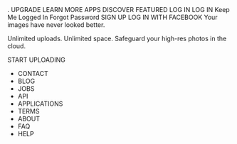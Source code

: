 <iframe src="https://www.googletagmanager.com/ns.html?id=GTM-MK2HJHP" height="0" width="0" style="display:none;visibility:hidden"></iframe>. UPGRADE LEARN MORE APPS DISCOVER FEATURED LOG IN LOG IN Keep Me Logged In Forgot Password SIGN UP LOG IN WITH FACEBOOK Your images have never looked better.

Unlimited uploads. Unlimited space. Safeguard your high-res photos in the cloud.

START UPLOADING

*   CONTACT
*   BLOG
*   JOBS
*   API
*   APPLICATIONS
*   TERMS
*   ABOUT
*   FAQ
*   HELP